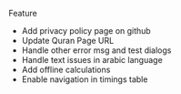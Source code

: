 Feature
- Add privacy policy page on github
- Update Quran Page URL
- Handle other error msg and test dialogs
- Handle text issues in arabic language
- Add offline calculations
- Enable navigation in timings table
